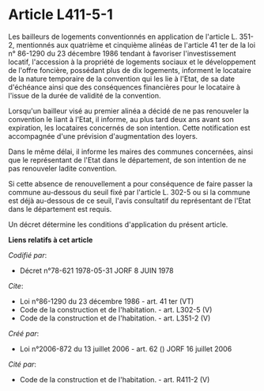 # Article L411-5-1

Les bailleurs de logements conventionnés en application de l'article L. 351-2, mentionnés aux quatrième et cinquième alinéas
de l'article 41 ter de la loi n° 86-1290 du 23 décembre 1986 tendant à favoriser l'investissement locatif, l'accession à la
propriété de logements sociaux et le développement de l'offre foncière, possédant plus de dix logements, informent le
locataire de la nature temporaire de la convention qui les lie à l'Etat, de sa date d'échéance ainsi que des conséquences
financières pour le locataire à l'issue de la durée de validité de la convention. 

Lorsqu'un bailleur visé au premier alinéa a décidé de ne pas renouveler la convention le liant à l'Etat, il informe, au plus
tard deux ans avant son expiration, les locataires concernés de son intention. Cette notification est accompagnée d'une
prévision d'augmentation des loyers. 

Dans le même délai, il informe les maires des communes concernées, ainsi que le représentant de l'Etat dans le département,
de son intention de ne pas renouveler ladite convention. 

Si cette absence de renouvellement a pour conséquence de faire passer la commune au-dessous du seuil fixé par l'article L.
302-5 ou si la commune est déjà au-dessous de ce seuil, l'avis consultatif du représentant de l'Etat dans le département est
requis. 

Un décret détermine les conditions d'application du présent article.

**Liens relatifs à cet article**

_Codifié par_:

  - Décret n°78-621 1978-05-31 JORF 8 JUIN 1978

_Cite_:

  - Loi n°86-1290 du 23 décembre 1986 - art. 41 ter (VT)
  - Code de la construction et de l'habitation. - art. L302-5 (V)
  - Code de la construction et de l'habitation. - art. L351-2 (V)

_Créé par_:

  - Loi n°2006-872 du 13 juillet 2006 - art. 62 () JORF 16 juillet 2006

_Cité par_:

  - Code de la construction et de l'habitation. - art. R411-2 (V)
